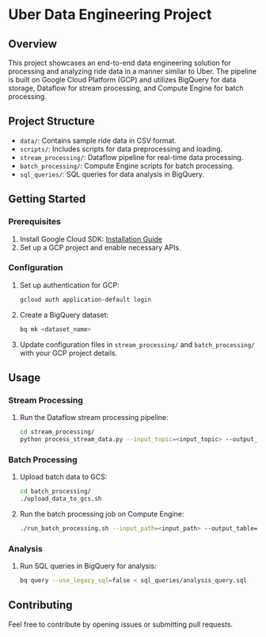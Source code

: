 
# Uber Data Engineering Project

## Overview

This project showcases an end-to-end data engineering solution for processing and analyzing ride data in a manner similar to Uber. The pipeline is built on Google Cloud Platform (GCP) and utilizes BigQuery for data storage, Dataflow for stream processing, and Compute Engine for batch processing.

## Project Structure

- `data/`: Contains sample ride data in CSV format.
- `scripts/`: Includes scripts for data preprocessing and loading.
- `stream_processing/`: Dataflow pipeline for real-time data processing.
- `batch_processing/`: Compute Engine scripts for batch processing.
- `sql_queries/`: SQL queries for data analysis in BigQuery.

## Getting Started

### Prerequisites

1. Install Google Cloud SDK: [Installation Guide](https://cloud.google.com/sdk/docs/install)
2. Set up a GCP project and enable necessary APIs.

### Configuration

1. Set up authentication for GCP:
   ```bash
   gcloud auth application-default login
   ```

2. Create a BigQuery dataset:
   ```bash
   bq mk <dataset_name>
   ```

3. Update configuration files in `stream_processing/` and `batch_processing/` with your GCP project details.

## Usage

### Stream Processing

1. Run the Dataflow stream processing pipeline:
   ```bash
   cd stream_processing/
   python process_stream_data.py --input_topic=<input_topic> --output_table=<output_table>
   ```

### Batch Processing

1. Upload batch data to GCS:
   ```bash
   cd batch_processing/
   ./upload_data_to_gcs.sh
   ```

2. Run the batch processing job on Compute Engine:
   ```bash
   ./run_batch_processing.sh --input_path=<input_path> --output_table=<output_table>
   ```

### Analysis

1. Run SQL queries in BigQuery for analysis:
   ```bash
   bq query --use_legacy_sql=false < sql_queries/analysis_query.sql
   ```

## Contributing

Feel free to contribute by opening issues or submitting pull requests.
